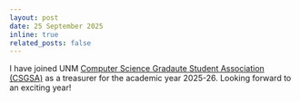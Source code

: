 ```yaml
---
layout: post
date: 25 September 2025
inline: true
related_posts: false
---
```


I have joined UNM [Computer Science Gradaute Student Association (CSGSA)](https://www.cs.unm.edu/~csgsa) as a treasurer for the academic year 2025-26. Looking forward to an exciting year!